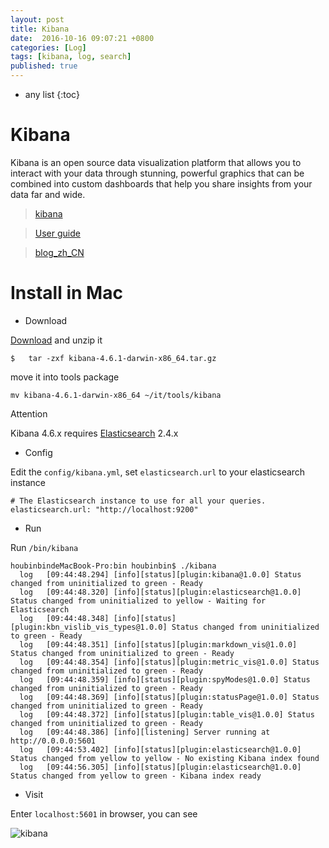 ```yaml
---
layout: post
title: Kibana
date:  2016-10-16 09:07:21 +0800
categories: [Log]
tags: [kibana, log, search]
published: true
---
```


* any list
{:toc}

# Kibana

Kibana is an open source data visualization platform that allows you to interact with your data through stunning,
powerful graphics that can be combined into custom dashboards that help you share insights from your data far and wide.

> [kibana](https://www.elastic.co/products/kibana)

> [User guide](https://www.elastic.co/guide/en/kibana/current/index.html)

> [blog_zh_CN](http://www.cnblogs.com/hanyifeng/p/5857875.html)

# Install in Mac

- Download

[Download](https://www.elastic.co/downloads/kibana) and unzip it

```
$   tar -zxf kibana-4.6.1-darwin-x86_64.tar.gz
```

move it into tools package

```
mv kibana-4.6.1-darwin-x86_64 ~/it/tools/kibana
```

<label class="label label-warning">Attention</label>

Kibana 4.6.x requires [Elasticsearch](https://www.elastic.co/products/elasticsearch) 2.4.x

- Config

Edit the ```config/kibana.yml```, set ```elasticsearch.url``` to your elasticsearch instance

```
# The Elasticsearch instance to use for all your queries.
elasticsearch.url: "http://localhost:9200"
```

- Run

Run ```/bin/kibana```

```
houbinbindeMacBook-Pro:bin houbinbin$ ./kibana
  log   [09:44:48.294] [info][status][plugin:kibana@1.0.0] Status changed from uninitialized to green - Ready
  log   [09:44:48.320] [info][status][plugin:elasticsearch@1.0.0] Status changed from uninitialized to yellow - Waiting for Elasticsearch
  log   [09:44:48.348] [info][status][plugin:kbn_vislib_vis_types@1.0.0] Status changed from uninitialized to green - Ready
  log   [09:44:48.351] [info][status][plugin:markdown_vis@1.0.0] Status changed from uninitialized to green - Ready
  log   [09:44:48.354] [info][status][plugin:metric_vis@1.0.0] Status changed from uninitialized to green - Ready
  log   [09:44:48.359] [info][status][plugin:spyModes@1.0.0] Status changed from uninitialized to green - Ready
  log   [09:44:48.369] [info][status][plugin:statusPage@1.0.0] Status changed from uninitialized to green - Ready
  log   [09:44:48.372] [info][status][plugin:table_vis@1.0.0] Status changed from uninitialized to green - Ready
  log   [09:44:48.386] [info][listening] Server running at http://0.0.0.0:5601
  log   [09:44:53.402] [info][status][plugin:elasticsearch@1.0.0] Status changed from yellow to yellow - No existing Kibana index found
  log   [09:44:56.305] [info][status][plugin:elasticsearch@1.0.0] Status changed from yellow to green - Kibana index ready
```

- Visit

Enter ```localhost:5601``` in browser, you can see

![kibana](https://raw.githubusercontent.com/houbb/resource/master/img/kibana/2016-10-16-kibana-index.png)





